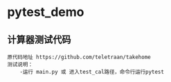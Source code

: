 # pytest_demo

## 计算器测试代码

    原代码地址 https://github.com/teletraan/takehome
    测试说明：
        -运行 main.py 或 进入test_cal路径，命令行运行pytest
